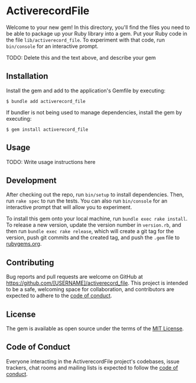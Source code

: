 # ActiverecordFile

Welcome to your new gem! In this directory, you'll find the files you need to be able to package up your Ruby library into a gem. Put your Ruby code in the file `lib/activerecord_file`. To experiment with that code, run `bin/console` for an interactive prompt.

TODO: Delete this and the text above, and describe your gem

## Installation

Install the gem and add to the application's Gemfile by executing:

    $ bundle add activerecord_file

If bundler is not being used to manage dependencies, install the gem by executing:

    $ gem install activerecord_file

## Usage

TODO: Write usage instructions here

## Development

After checking out the repo, run `bin/setup` to install dependencies. Then, run `rake spec` to run the tests. You can also run `bin/console` for an interactive prompt that will allow you to experiment.

To install this gem onto your local machine, run `bundle exec rake install`. To release a new version, update the version number in `version.rb`, and then run `bundle exec rake release`, which will create a git tag for the version, push git commits and the created tag, and push the `.gem` file to [rubygems.org](https://rubygems.org).

## Contributing

Bug reports and pull requests are welcome on GitHub at https://github.com/[USERNAME]/activerecord_file. This project is intended to be a safe, welcoming space for collaboration, and contributors are expected to adhere to the [code of conduct](https://github.com/[USERNAME]/activerecord_file/blob/master/CODE_OF_CONDUCT.md).

## License

The gem is available as open source under the terms of the [MIT License](https://opensource.org/licenses/MIT).

## Code of Conduct

Everyone interacting in the ActiverecordFile project's codebases, issue trackers, chat rooms and mailing lists is expected to follow the [code of conduct](https://github.com/[USERNAME]/activerecord_file/blob/master/CODE_OF_CONDUCT.md).
